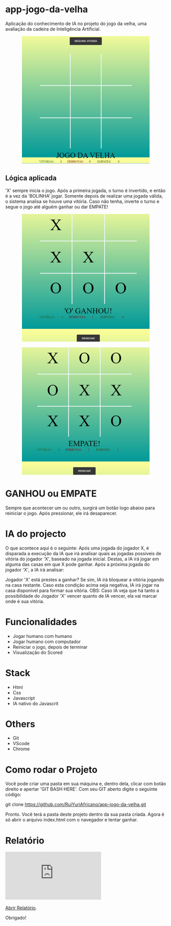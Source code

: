 # app-jogo-da-velha

Aplicação do conhecimento de IA no projeto do jogo da velha, uma avaliação da cadeira de Inteligência Artificial.

<p align="center">
  <img alt="Jogo Início" src="https://github.com/RuiYuriAfricano/app-jogo-da-velha/raw/main/images/jogo-inicio.png" width="400" height="400">
</p>

## Lógica aplicada

'X' sempre inicia o jogo. Após a primeira jogada, o turno é invertido, e então é a vez da 'BOLINHA' jogar. Somente depois de realizar uma jogada válida, o sistema analisa se houve uma vitória. Caso não tenha, inverte o turno e segue o jogo até alguém ganhar ou dar EMPATE!

<p align="center">
  <img alt="Jogo Vitória" src="https://github.com/RuiYuriAfricano/app-jogo-da-velha/raw/main/images/jogo-vitoria.png" width="400" height="400">
</p>

<p align="center">
  <img alt="Jogo Empate" src="https://github.com/RuiYuriAfricano/app-jogo-da-velha/raw/main/images/jogo-empate.png" width="400" height="400">
</p>

# GANHOU ou EMPATE

Sempre que acontecer um ou outro, surgirá um botão logo abaixo para reiniciar o jogo. Após pressionar, ele irá desaparecer.

# IA do projecto

O que acontece aqui é o seguinte: Após uma jogada do jogador X, é disparada a execução da IA que irá analisar quais as jogadas possíveis de vitória do jogador 'X', baseado na jogada inicial. Destas, a IA irá jogar em alguma das casas em que X pode ganhar. Após a próxima jogada do jogador 'X', a IA irá analisar:

Jogador 'X' está prestes a ganhar? Se sim, IA irá bloquear a vitória jogando na casa restante. Caso esta condição acima seja negativa, IA irá jogar na casa disponível para formar sua vitória.
OBS: Caso IA veja que há tanto a possibilidade do Jogador 'X' vencer quanto de IA vencer, ela vai marcar onde é sua vitória.

# Funcionalidades

- Jogar humano com humano
- Jogar humano com computador
- Reiniciar o jogo, depois de terminar
- Visualização do Scored

# Stack

- Html
- Css
- Javascript
- IA nativo do Javascrit

# Others 

- Git
- VScode 
- Chrome
  
# Como rodar o Projeto

Você pode criar uma pasta em sua máquina e, dentro dela, clicar com botão direito e apertar 'GIT BASH HERE'. Com seu GIT aberto digite o seguinte código:

git clone https://github.com/RuiYuriAfricano/app-jogo-da-velha.git

Pronto. Você terá a pasta deste projeto dentro da sua pasta criada. Agora é só abrir o arquivo index.html com o navegador e tentar ganhar.

# Relatório
<object data="https://github.com/RuiYuriAfricano/app-taxi-project/tree/main/docs/relatorio-labFinal.pdf" type="application/pdf" width="700px" height="700px">
    <embed src="https://github.com/RuiYuriAfricano/app-taxi-project/tree/main/docs/relatorio-labFinal.pdf">
        <p><a href="https://github.com/RuiYuriAfricano/app-taxi-project/tree/main/docs/relatorio-labFinal.pdf">Abrir Relatório</a>.</p>
    </embed>
</object>

Obrigado!

